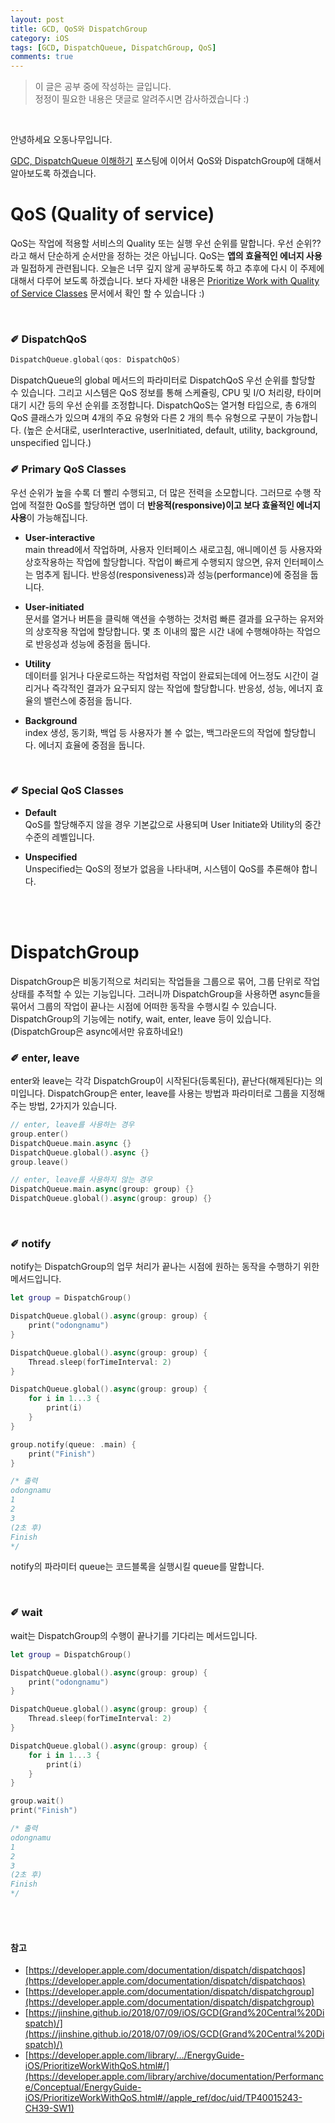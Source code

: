 ```yaml
---
layout: post
title: GCD, QoS와 DispatchGroup
category: iOS
tags: [GCD, DispatchQueue, DispatchGroup, QoS]
comments: true
---
```

>이 글은 공부 중에 작성하는 글입니다.       
>정정이 필요한 내용은 댓글로 알려주시면 감사하겠습니다 :)

<br>

안녕하세요 오동나무입니다.  <br>

[GDC, DispatchQueue 이해하기](https://odong-tree.github.io/ios/2021/01/12/dispatchqueue/) 포스팅에 이어서 QoS와 DispatchGroup에 대해서 알아보도록 하겠습니다.


# QoS (Quality of service)
QoS는 작업에 적용할 서비스의 Quality 또는 실행 우선 순위를 말합니다. 우선 순위?? 라고 해서 단순하게 순서만을 정하는 것은 아닙니다. QoS는 **앱의 효율적인 에너지 사용**과 밀접하게 관련됩니다. 오늘은 너무 깊지 않게 공부하도록 하고 추후에 다시 이 주제에 대해서 다루어 보도록 하겠습니다. 보다 자세한 내용은 [Prioritize Work with Quality of Service Classes](https://developer.apple.com/library/archive/documentation/Performance/Conceptual/EnergyGuide-iOS/PrioritizeWorkWithQoS.html#//apple_ref/doc/uid/TP40015243-CH39-SW1) 문서에서 확인 할 수 있습니다 :)

<br>

### ✐ DispatchQoS
```swift
DispatchQueue.global(qos: DispatchQoS)
```
DispatchQueue의 global 메서드의 파라미터로  DispatchQoS 우선 순위를 할당할 수 있습니다. 그리고 시스템은 QoS 정보를 통해 스케쥴링, CPU 및 I/O 처리량, 타이머 대기 시간 등의 우선 순위를 조정합니다. DispatchQoS는 열거형 타입으로, 총 6개의 QoS 클래스가 있으며 4개의 주요 유형와 다른 2 개의 특수 유형으로 구분이 가능합니다. (높은 순서대로, userInteractive, userInitiated, default, utility, background, unspecified 입니다.)
<br>

### ✐ Primary QoS Classes

우선 순위가 높을 수록 더 빨리 수행되고, 더 많은 전력을 소모합니다. 그러므로 수행 작업에  적절한  QoS를 할당하면 앱이 더 **반응적(responsive)이고 보다 효율적인 에너지 사용**이 가능해집니다.

- **User-interactive**           
main thread에서 작업하며, 사용자 인터페이스 새로고침, 애니메이션  등 사용자와 상호작용하는 작업에  할당합니다. 작업이  빠르게 수행되지  않으면, 유저 인터페이스는 멈추게 됩니다. 반응성(responsiveness)과 성능(performance)에 중점을 둡니다.

- **User-initiated**         
문서를 열거나 버튼을 클릭해 액션을 수행하는 것처럼 빠른 결과를 요구하는 유저와의 상호작용 작업에 할당합니다. 몇 초  이내의 짧은  시간 내에 수행해야하는  작업으로 반응성과 성능에 중점을 둡니다.

- **Utility**          
데이터를 읽거나 다운로드하는 작업처럼 작업이 완료되는데에 어느정도  시간이 걸리거나 즉각적인 결과가 요구되지 않는 작업에 할당합니다. 반응성, 성능, 에너지 효율의 밸런스에 중점을 둡니다.

- **Background**          
index 생성, 동기화,  백업 등 사용자가 볼 수  없는, 백그라운드의 작업에 할당합니다. 에너지 효율에 중점을 둡니다.

<br>

### ✐ Special QoS Classes
- **Default**        
QoS를 할당해주지 않을 경우 기본값으로 사용되며 User Initiate와 Utility의 중간 수준의 레벨입니다.

- **Unspecified**          
Unspecified는 QoS의 정보가 없음을 나타내며, 시스템이 QoS를 추론해야 합니다.


<br>
<br>

# DispatchGroup
DispatchGroup은 비동기적으로 처리되는 작업들을 그룹으로 묶어, 그룹 단위로 작업 상태를 추적할 수 있는 기능입니다. 그러니까 DispatchGroup을 사용하면 async들을 묶어서 그룹의 작업이 끝나는 시점에 어떠한 동작을 수행시킬 수 있습니다. DispatchGroup의 기능에는 notify, wait, enter, leave 등이 있습니다. (DispatchGroup은 async에서만 유효하네요!)
<br>

### ✐ enter, leave
enter와 leave는 각각 DispatchGroup이 시작된다(등록된다), 끝난다(해제된다)는 의미입니다. DispatchGroup은 enter, leave를 사용는 방법과 파라미터로 그룹을 지정해주는 방법, 2가지가 있습니다.

```swift
// enter, leave를 사용하는 경우
group.enter()
DispatchQueue.main.async {}
DispatchQueue.global().async {}
group.leave()

// enter, leave를 사용하지 않는 경우
DispatchQueue.main.async(group: group) {}
DispatchQueue.global().async(group: group) {}
```
<br>

### ✐ notify
notify는 DispatchGroup의 업무 처리가 끝나는 시점에 원하는 동작을 수행하기 위한 메서드입니다.

```swift
let group = DispatchGroup()

DispatchQueue.global().async(group: group) {
    print("odongnamu")
}

DispatchQueue.global().async(group: group) {
    Thread.sleep(forTimeInterval: 2)
}

DispatchQueue.global().async(group: group) {
    for i in 1...3 {
        print(i)
    }
}

group.notify(queue: .main) {
    print("Finish")
}

/* 출력
odongnamu
1
2
3
(2초 후)
Finish
*/
```

notify의 파라미터 queue는 코드블록을 실행시킬 queue를 말합니다.

<br>

### ✐ wait
wait는 DispatchGroup의 수행이 끝나기를 기다리는 메서드입니다.

```swift
let group = DispatchGroup()

DispatchQueue.global().async(group: group) {
    print("odongnamu")
}

DispatchQueue.global().async(group: group) {
    Thread.sleep(forTimeInterval: 2)
}

DispatchQueue.global().async(group: group) {
    for i in 1...3 {
        print(i)
    }
}

group.wait()
print("Finish")

/* 출력
odongnamu
1
2
3
(2초 후)
Finish
*/
```

<br>
<br>


#### 참고
- [https://developer.apple.com/documentation/dispatch/dispatchqos](https://developer.apple.com/documentation/dispatch/dispatchqos)
- [https://developer.apple.com/documentation/dispatch/dispatchgroup](https://developer.apple.com/documentation/dispatch/dispatchgroup)
- [https://jinshine.github.io/2018/07/09/iOS/GCD(Grand%20Central%20Dispatch)/](https://jinshine.github.io/2018/07/09/iOS/GCD(Grand%20Central%20Dispatch)/)
- [https://developer.apple.com/library/.../EnergyGuide-iOS/PrioritizeWorkWithQoS.html#/](https://developer.apple.com/library/archive/documentation/Performance/Conceptual/EnergyGuide-iOS/PrioritizeWorkWithQoS.html#//apple_ref/doc/uid/TP40015243-CH39-SW1)

<br>
<br>
